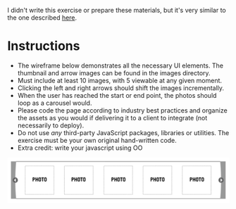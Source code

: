 I didn't write this exercise or prepare these materials, but it's very similar to the one described [here](http://www.computedstyle.com/2010/12/hiring-front-end-engineers.html).

Instructions
============
* The wireframe below demonstrates all the necessary UI elements. The thumbnail and arrow images can be found in the images directory.
* Must include at least 10 images, with 5 viewable at any given moment.
* Clicking the left and right arrows should shift the images incrementally.
* When the user has reached the start or end point, the photos should loop as a carousel would.
* Please code the page according to industry best practices and organize the assets as you would if delivering it to a client to integrate (not necessarily to deploy).
* Do not use *any* third-party JavaScript packages, libraries or utilities. The exercise must be your own original hand-written code.
* Extra credit: write your javascript using OO


![Wireframe](https://github.com/adamesque/javascript_exercise/raw/master/wireframe.png)